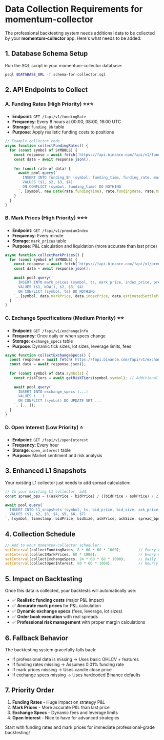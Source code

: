 # Data Collection Requirements for momentum-collector

The professional backtesting system needs additional data to be collected by your **momentum-collector** app. Here's what needs to be added:

## 1. Database Schema Setup

Run the SQL script in your momentum-collector database:
```bash
psql $DATABASE_URL -f schema-for-collector.sql
```

## 2. API Endpoints to Collect

### A. Funding Rates (High Priority) ⭐⭐⭐
- **Endpoint**: `GET /fapi/v1/fundingRate`
- **Frequency**: Every 8 hours at 00:00, 08:00, 16:00 UTC
- **Storage**: `funding_8h` table
- **Purpose**: Apply realistic funding costs to positions

```javascript
// Example collector code
async function collectFundingRates() {
  for (const symbol of SYMBOLS) {
    const response = await fetch(`https://fapi.binance.com/fapi/v1/fundingRate?symbol=${symbol}&limit=100`);
    const data = await response.json();
    
    for (const rate of data) {
      await pool.query(`
        INSERT INTO funding_8h (symbol, funding_time, funding_rate, mark_price)
        VALUES ($1, $2, $3, $4)
        ON CONFLICT (symbol, funding_time) DO NOTHING
      `, [symbol, new Date(rate.fundingTime), rate.fundingRate, rate.markPrice]);
    }
  }
}
```

### B. Mark Prices (High Priority) ⭐⭐⭐
- **Endpoint**: `GET /fapi/v1/premiumIndex`
- **Frequency**: Every minute
- **Storage**: `mark_prices` table
- **Purpose**: P&L calculation and liquidation (more accurate than last price)

```javascript
async function collectMarkPrices() {
  for (const symbol of SYMBOLS) {
    const response = await fetch(`https://fapi.binance.com/fapi/v1/premiumIndex?symbol=${symbol}`);
    const data = await response.json();
    
    await pool.query(`
      INSERT INTO mark_prices (symbol, ts, mark_price, index_price, premium)
      VALUES ($1, NOW(), $2, $3, $4)
      ON CONFLICT (symbol, ts) DO NOTHING
    `, [symbol, data.markPrice, data.indexPrice, data.estimatedSettlePrice - data.indexPrice]);
  }
}
```

### C. Exchange Specifications (Medium Priority) ⭐⭐
- **Endpoint**: `GET /fapi/v1/exchangeInfo`
- **Frequency**: Once daily or when specs change
- **Storage**: `exchange_specs` table
- **Purpose**: Dynamic tick sizes, lot sizes, leverage limits, fees

```javascript
async function collectExchangeSpecs() {
  const response = await fetch('https://fapi.binance.com/fapi/v1/exchangeInfo');
  const data = await response.json();
  
  for (const symbol of data.symbols) {
    const riskTiers = await getRiskTiers(symbol.symbol); // Additional API call needed
    
    await pool.query(`
      INSERT INTO exchange_specs (...)
      VALUES (...)
      ON CONFLICT (symbol) DO UPDATE SET ...
    `, [...]);
  }
}
```

### D. Open Interest (Low Priority) ⭐
- **Endpoint**: `GET /fapi/v1/openInterest`
- **Frequency**: Every hour
- **Storage**: `open_interest` table
- **Purpose**: Market sentiment and risk analysis

## 3. Enhanced L1 Snapshots

Your existing L1 collector just needs to add spread calculation:

```javascript
// In your existing L1 collector, add:
const spread_bps = ((askPrice - bidPrice) / ((bidPrice + askPrice) / 2)) * 10000;

await pool.query(`
  INSERT INTO l1_snapshots (symbol, ts, bid_price, bid_size, ask_price, ask_size, spread_bps)
  VALUES ($1, $2, $3, $4, $5, $6, $7)
`, [symbol, timestamp, bidPrice, bidSize, askPrice, askSize, spread_bps]);
```

## 4. Collection Schedule

```javascript
// Add to your momentum-collector scheduler:
setInterval(collectFundingRates, 8 * 60 * 60 * 1000);        // Every 8 hours
setInterval(collectMarkPrices, 60 * 1000);                   // Every minute  
setInterval(collectExchangeSpecs, 24 * 60 * 60 * 1000);      // Daily
setInterval(collectOpenInterest, 60 * 60 * 1000);            // Hourly
```

## 5. Impact on Backtesting

Once this data is collected, your backtests will automatically use:
- ✅ **Realistic funding costs** (major P&L impact)
- ✅ **Accurate mark prices** for P&L calculation  
- ✅ **Dynamic exchange specs** (fees, leverage, lot sizes)
- ✅ **Order book execution** with real spreads
- ✅ **Professional risk management** with proper margin calculations

## 6. Fallback Behavior

The backtesting system gracefully falls back:
- If professional data is missing → Uses basic OHLCV + features
- If funding rates missing → Assumes 0.01% funding rate
- If mark prices missing → Uses candle close price
- If exchange specs missing → Uses hardcoded Binance defaults

## 7. Priority Order

1. **Funding Rates** - Huge impact on strategy P&L
2. **Mark Prices** - More accurate P&L than last price
3. **Exchange Specs** - Dynamic fees and leverage limits
4. **Open Interest** - Nice to have for advanced strategies

Start with funding rates and mark prices for immediate professional-grade backtesting!